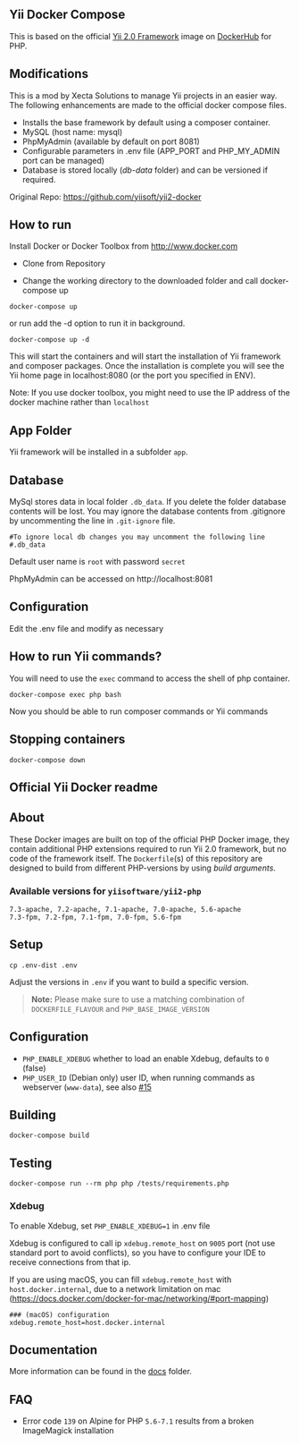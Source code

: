 ## Yii Docker Compose

This is based on the official [Yii 2.0 Framework](http://www.yiiframework.com/) image on [DockerHub](https://hub.docker.com/r/yiisoftware/yii2-php/) for PHP.

## Modifications

This is a mod by Xecta Solutions to manage Yii projects in an easier way. The following enhancements are made to the official docker compose files.

- Installs the base framework by default using a composer container.
- MySQL (host name: mysql)
- PhpMyAdmin (available by default on port 8081)
- Configurable parameters in .env file (APP_PORT and PHP_MY_ADMIN port can be managed)
- Database is stored locally (_db-data_ folder) and can be versioned if required.

Original Repo: https://github.com/yiisoft/yii2-docker

## How to run

Install Docker or Docker Toolbox from http://www.docker.com

- Clone from Repository

- Change the working directory to the downloaded folder and call docker-compose up

```
docker-compose up
```

or run add the -d option to run it in background.

```
docker-compose up -d
```

This will start the containers and will start the installation of Yii framework and composer packages. Once the installation is complete you will see the Yii home page in localhost:8080 (or the port you specified in ENV).

Note: If you use docker toolbox, you might need to use the IP address of the docker machine rather than `localhost`

## App Folder

Yii framework will be installed in a subfolder `app`.

## Database

MySql stores data in local folder `.db_data`. If you delete the folder database contents will be lost. You may ignore the database contents from .gitignore by uncommenting the line in `.git-ignore` file.

```
#To ignore local db changes you may uncomment the following line
#.db_data
```

Default user name is `root` with password `secret`

PhpMyAdmin can be accessed on http://localhost:8081

## Configuration

Edit the .env file and modify as necessary

## How to run Yii commands?

You will need to use the `exec` command to access the shell of php container.

```
docker-compose exec php bash
```

Now you should be able to run composer commands or Yii commands

## Stopping containers

```
docker-compose down
```

## Official Yii Docker readme

## About

These Docker images are built on top of the official PHP Docker image, they contain additional PHP extensions required to run Yii 2.0 framework, but no code of the framework itself.
The `Dockerfile`(s) of this repository are designed to build from different PHP-versions by using _build arguments_.

### Available versions for `yiisoftware/yii2-php`

```
7.3-apache, 7.2-apache, 7.1-apache, 7.0-apache, 5.6-apache
7.3-fpm, 7.2-fpm, 7.1-fpm, 7.0-fpm, 5.6-fpm
```

## Setup

    cp .env-dist .env

Adjust the versions in `.env` if you want to build a specific version.

> **Note:** Please make sure to use a matching combination of `DOCKERFILE_FLAVOUR` and `PHP_BASE_IMAGE_VERSION`

## Configuration

- `PHP_ENABLE_XDEBUG` whether to load an enable Xdebug, defaults to `0` (false)
- `PHP_USER_ID` (Debian only) user ID, when running commands as webserver (`www-data`), see also [#15](https://github.com/yiisoft/yii2-docker/issues/15)

## Building

    docker-compose build

## Testing

    docker-compose run --rm php php /tests/requirements.php

### Xdebug

To enable Xdebug, set `PHP_ENABLE_XDEBUG=1` in .env file

Xdebug is configured to call ip `xdebug.remote_host` on `9005` port (not use standard port to avoid conflicts),
so you have to configure your IDE to receive connections from that ip.

If you are using macOS, you can fill `xdebug.remote_host` with `host.docker.internal`, due to a network limitation on mac (https://docs.docker.com/docker-for-mac/networking/#port-mapping)

    ### (macOS) configuration
    xdebug.remote_host=host.docker.internal

## Documentation

More information can be found in the [docs](/docs) folder.

## FAQ

- Error code `139` on Alpine for PHP `5.6-7.1` results from a broken ImageMagick installation
